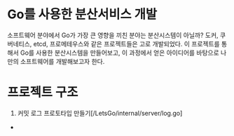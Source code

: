 # Go를 사용한 분산서비스 개발
소프트웨어 분야에서 Go가 가장 큰 영향을 끼친 분야는 분산시스템이 아닐까? 도커, 쿠버네티스, etcd, 프로메테우스와 같은 프로젝트들은 고로 개발되었다. 
이 프로젝트를 통해서 Go를 사용한 분산시스템을 만들어보고, 이 과정에서 얻은 아이디어를 바탕으로 나만의 소프트웨어를 개발해보고자 한다.

# 프로젝트 구조
1. 커밋 로그 프로토타입 만들기[/LetsGo/internal/server/log.go]
- 

